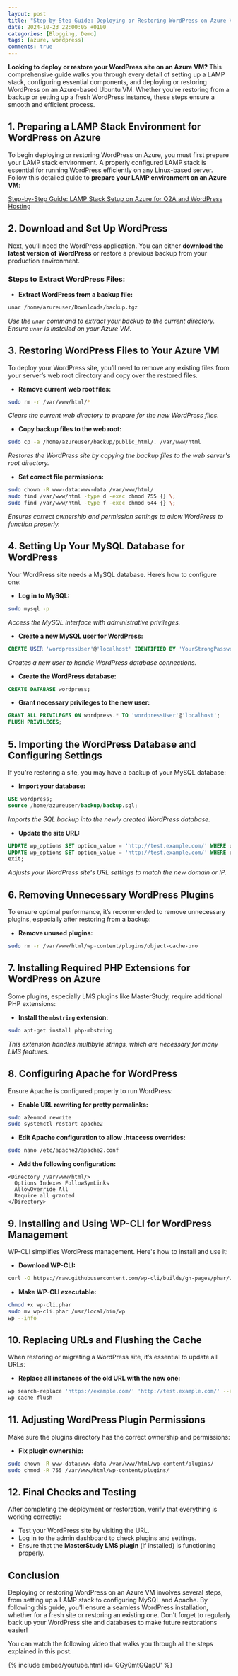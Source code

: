 ```yaml
---
layout: post
title: "Step-by-Step Guide: Deploying or Restoring WordPress on Azure VM"
date: 2024-10-23 22:00:05 +0100
categories: [Blogging, Demo]
tags: [azure, wordpress] 
comments: true
---
```


**Looking to deploy or restore your WordPress site on an Azure VM?** This comprehensive guide walks you through every detail of setting up a LAMP stack, configuring essential components, and deploying or restoring WordPress on an Azure-based Ubuntu VM. Whether you're restoring from a backup or setting up a fresh WordPress instance, these steps ensure a smooth and efficient process.

## 1. Preparing a LAMP Stack Environment for WordPress on Azure

To begin deploying or restoring WordPress on Azure, you must first prepare your LAMP stack environment. A properly configured LAMP stack is essential for running WordPress efficiently on any Linux-based server. Follow this detailed guide to **prepare your LAMP environment on an Azure VM**:

[Step-by-Step Guide: LAMP Stack Setup on Azure for Q2A and WordPress Hosting](https://rehababotalep.github.io/posts/setup-lamp-stack/)

## 2. Download and Set Up WordPress

Next, you’ll need the WordPress application. You can either **download the latest version of WordPress** or restore a previous backup from your production environment.

### Steps to Extract WordPress Files:

- **Extract WordPress from a backup file:**
  
```bash
unar /home/azureuser/Downloads/backup.tgz
```
*Use the `unar` command to extract your backup to the current directory. Ensure `unar` is installed on your Azure VM.*

## 3. Restoring WordPress Files to Your Azure VM

To deploy your WordPress site, you’ll need to remove any existing files from your server’s web root directory and copy over the restored files.

- **Remove current web root files:**
  
```bash
sudo rm -r /var/www/html/*
```
*Clears the current web directory to prepare for the new WordPress files.*

- **Copy backup files to the web root:**
  
```bash
sudo cp -a /home/azureuser/backup/public_html/. /var/www/html
```
*Restores the WordPress site by copying the backup files to the web server's root directory.*

- **Set correct file permissions:**
  
```bash
sudo chown -R www-data:www-data /var/www/html/
sudo find /var/www/html -type d -exec chmod 755 {} \;
sudo find /var/www/html -type f -exec chmod 644 {} \;
```
*Ensures correct ownership and permission settings to allow WordPress to function properly.*

## 4. Setting Up Your MySQL Database for WordPress

Your WordPress site needs a MySQL database. Here’s how to configure one:

- **Log in to MySQL:**

```bash
sudo mysql -p
```
*Access the MySQL interface with administrative privileges.*

- **Create a new MySQL user for WordPress:**
  
```sql
CREATE USER 'wordpressUser'@'localhost' IDENTIFIED BY 'YourStrongPassword';
```
*Creates a new user to handle WordPress database connections.*

- **Create the WordPress database:**
  
```sql
CREATE DATABASE wordpress;
```

- **Grant necessary privileges to the new user:**
  
```sql
GRANT ALL PRIVILEGES ON wordpress.* TO 'wordpressUser'@'localhost';
FLUSH PRIVILEGES;
```

## 5. Importing the WordPress Database and Configuring Settings

If you're restoring a site, you may have a backup of your MySQL database:

- **Import your database:**
  
```sql
USE wordpress;
source /home/azureuser/backup/backup.sql;
```
*Imports the SQL backup into the newly created WordPress database.*

- **Update the site URL:**
  
```sql
UPDATE wp_options SET option_value = 'http://test.example.com/' WHERE option_name = 'siteurl';
UPDATE wp_options SET option_value = 'http://test.example.com/' WHERE option_name = 'home';
exit;
```
*Adjusts your WordPress site's URL settings to match the new domain or IP.*

## 6. Removing Unnecessary WordPress Plugins

To ensure optimal performance, it’s recommended to remove unnecessary plugins, especially after restoring from a backup:

- **Remove unused plugins:**

```bash
sudo rm -r /var/www/html/wp-content/plugins/object-cache-pro
```

## 7. Installing Required PHP Extensions for WordPress on Azure

Some plugins, especially LMS plugins like MasterStudy, require additional PHP extensions:

- **Install the `mbstring` extension:**
  
```bash
sudo apt-get install php-mbstring
```
*This extension handles multibyte strings, which are necessary for many LMS features.*

## 8. Configuring Apache for WordPress

Ensure Apache is configured properly to run WordPress:

- **Enable URL rewriting for pretty permalinks:**
  
```bash
sudo a2enmod rewrite
sudo systemctl restart apache2
```

- **Edit Apache configuration to allow .htaccess overrides:**
  
```bash
sudo nano /etc/apache2/apache2.conf
```
- **Add the following configuration:**

```
<Directory /var/www/html/>
  Options Indexes FollowSymLinks
  AllowOverride All
  Require all granted
</Directory>
```

## 9. Installing and Using WP-CLI for WordPress Management

WP-CLI simplifies WordPress management. Here's how to install and use it:

- **Download WP-CLI:**
  
```bash
curl -O https://raw.githubusercontent.com/wp-cli/builds/gh-pages/phar/wp-cli.phar
```

- **Make WP-CLI executable:**
  
```bash
chmod +x wp-cli.phar
sudo mv wp-cli.phar /usr/local/bin/wp
wp --info
```

## 10. Replacing URLs and Flushing the Cache

When restoring or migrating a WordPress site, it’s essential to update all URLs:

- **Replace all instances of the old URL with the new one:**
  
```bash
wp search-replace 'https://example.com/' 'http://test.example.com/' --all-tables
wp cache flush
```

## 11. Adjusting WordPress Plugin Permissions

Make sure the plugins directory has the correct ownership and permissions:

- **Fix plugin ownership:**
  
```bash
sudo chown -R www-data:www-data /var/www/html/wp-content/plugins/
sudo chmod -R 755 /var/www/html/wp-content/plugins/
```

## 12. Final Checks and Testing

After completing the deployment or restoration, verify that everything is working correctly:

- Test your WordPress site by visiting the URL.
- Log in to the admin dashboard to check plugins and settings.
- Ensure that the **MasterStudy LMS plugin** (if installed) is functioning properly.

## Conclusion

Deploying or restoring WordPress on an Azure VM involves several steps, from setting up a LAMP stack to configuring MySQL and Apache. By following this guide, you'll ensure a seamless WordPress installation, whether for a fresh site or restoring an existing one. Don't forget to regularly back up your WordPress site and databases to make future restorations easier!

You can watch the following video that walks you through all the steps explained in this post.

{% include embed/youtube.html id='GGy0mtGQapU' %}
